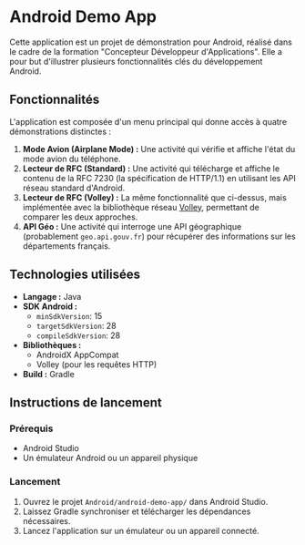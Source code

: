 # Android Demo App

Cette application est un projet de démonstration pour Android, réalisé dans le cadre de la formation "Concepteur Développeur d'Applications". Elle a pour but d'illustrer plusieurs fonctionnalités clés du développement Android.

## Fonctionnalités

L'application est composée d'un menu principal qui donne accès à quatre démonstrations distinctes :

1.  **Mode Avion (Airplane Mode) :** Une activité qui vérifie et affiche l'état du mode avion du téléphone.
2.  **Lecteur de RFC (Standard) :** Une activité qui télécharge et affiche le contenu de la RFC 7230 (la spécification de HTTP/1.1) en utilisant les API réseau standard d'Android.
3.  **Lecteur de RFC (Volley) :** La même fonctionnalité que ci-dessus, mais implémentée avec la bibliothèque réseau [Volley](https://developer.android.com/training/volley), permettant de comparer les deux approches.
4.  **API Géo :** Une activité qui interroge une API géographique (probablement `geo.api.gouv.fr`) pour récupérer des informations sur les départements français.

## Technologies utilisées

*   **Langage :** Java
*   **SDK Android :**
    *   `minSdkVersion`: 15
    *   `targetSdkVersion`: 28
    *   `compileSdkVersion`: 28
*   **Bibliothèques :**
    *   AndroidX AppCompat
    *   Volley (pour les requêtes HTTP)
*   **Build :** Gradle

## Instructions de lancement

### Prérequis

*   Android Studio
*   Un émulateur Android ou un appareil physique

### Lancement

1.  Ouvrez le projet `Android/android-demo-app/` dans Android Studio.
2.  Laissez Gradle synchroniser et télécharger les dépendances nécessaires.
3.  Lancez l'application sur un émulateur ou un appareil connecté.
